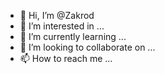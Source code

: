 - 👋 Hi, I’m @Zakrod
- 👀 I’m interested in ...
- 🌱 I’m currently learning ...
- 💞️ I’m looking to collaborate on ...
- 📫 How to reach me ...

<!---
Zakrod/Zakrod is a ✨ special ✨ repository because its `README.md` (this file) appears on your GitHub profile.
You can click the Preview link to take a look at your changes.
--->
